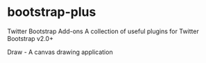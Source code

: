 bootstrap-plus
==============

Twitter Bootstrap Add-ons
A collection of useful plugins for Twitter Bootstrap v2.0+

Draw - A canvas drawing application